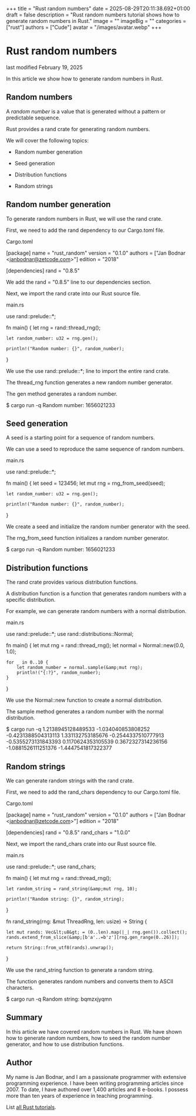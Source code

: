 +++
title = "Rust random numbers"
date = 2025-08-29T20:11:38.692+01:00
draft = false
description = "Rust random numbers tutorial shows how to generate random numbers in Rust."
image = ""
imageBig = ""
categories = ["rust"]
authors = ["Cude"]
avatar = "/images/avatar.webp"
+++

# Rust random numbers

last modified February 19, 2025

In this article we show how to generate random numbers in Rust.

## Random numbers

A *random number* is a value that is generated without a pattern or 
predictable sequence.

Rust provides a rand crate for generating random numbers.

We will cover the following topics:

- Random number generation

- Seed generation

- Distribution functions

- Random strings

## Random number generation

To generate random numbers in Rust, we will use the rand crate.

First, we need to add the rand dependency to our Cargo.toml file.

Cargo.toml
  

[package]
name = "rust_random"
version = "0.1.0"
authors = ["Jan Bodnar &lt;janbodnar@zetcode.com&gt;"]
edition = "2018"

[dependencies]
rand = "0.8.5"

We add the rand = "0.8.5" line to our dependencies section.

Next, we import the rand crate into our Rust source file.

main.rs
  

use rand::prelude::*;

fn main() {
    let rng = rand::thread_rng();

    let random_number: u32 = rng.gen();

    println!("Random number: {}", random_number);
}

We use the use rand::prelude::*; line to import the entire rand crate.

The thread_rng function generates a new random number generator.

The gen method generates a random number.

$ cargo run -q
Random number: 1656021233

## Seed generation

A seed is a starting point for a sequence of random numbers.

We can use a seed to reproduce the same sequence of random numbers.

main.rs
  

use rand::prelude::*;

fn main() {
    let seed = 123456;
    let mut rng = rng_from_seed(seed);

    let random_number: u32 = rng.gen();

    println!("Random number: {}", random_number);
}

We create a seed and initialize the random number generator with the seed.

The rng_from_seed function initializes a random number generator.

$ cargo run -q
Random number: 1656021233

## Distribution functions

The rand crate provides various distribution functions.

A distribution function is a function that generates random numbers with a 
specific distribution.

For example, we can generate random numbers with a normal distribution.

main.rs
  

use rand::prelude::*;
use rand::distributions::Normal;

fn main() {
    let mut rng = rand::thread_rng();
    let normal = Normal::new(0.0, 1.0);

    for _ in 0..10 {
        let random_number = normal.sample(&amp;mut rng);
        println!("{:?}", random_number);
    }
}

We use the Normal::new function to create a normal distribution.

The sample method generates a random number with the normal distribution.

$ cargo run -q
1.2138945128489533
-1.034040853808252
-0.4231388504313113
1.331132753185676
-0.2544337510777913
-0.5355273131843393
0.1170624353105539
0.3672327314236156
-1.0881526111251376
-1.4447541817322377

## Random strings

We can generate random strings with the rand crate.

First, we need to add the rand_chars dependency to our Cargo.toml file.

Cargo.toml
  

[package]
name = "rust_random"
version = "0.1.0"
authors = ["Jan Bodnar &lt;janbodnar@zetcode.com&gt;"]
edition = "2018"

[dependencies]
rand = "0.8.5"
rand_chars = "1.0.0"

Next, we import the rand_chars crate into our Rust source file.

main.rs
  

use rand::prelude::*;
use rand_chars;

fn main() {
    let mut rng = rand::thread_rng();

    let random_string = rand_string(&amp;mut rng, 10);

    println!("Random string: {}", random_string);
}

fn rand_string(rng: &amp;mut ThreadRng, len: usize) -&gt; String {

    let mut rands: Vec&lt;u8&gt; = (0..len).map(|_| rng.gen()).collect();
    rands.extend_from_slice(&amp;[b'a'..=b'z'][rng.gen_range(0..26)]);

    return String::from_utf8(rands).unwrap();
}

We use the rand_string function to generate a random string.

The function generates random numbers and converts them to ASCII characters.

$ cargo run -q
Random string: bqmzxjyqmn

## Summary

In this article we have covered random numbers in Rust. We have shown how to
generate random numbers, how to seed the random number generator, and how to use
distribution functions.

## Author

My name is Jan Bodnar, and I am a passionate programmer with extensive
programming experience. I have been writing programming articles since 2007.
To date, I have authored over 1,400 articles and 8 e-books. I possess more
than ten years of experience in teaching programming.

List [all Rust tutorials](/all/#rust).